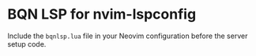 # BQN LSP for nvim-lspconfig

Include the `bqnlsp.lua` file in your Neovim configuration before the server setup code.
